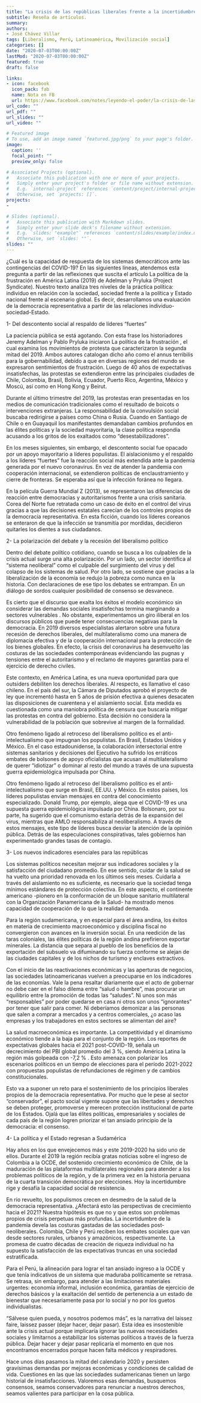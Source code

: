 ```yaml
---
title: "La crisis de las repúblicas liberales frente a la incertidumbre"
subtitle: Reseña de artículos.
summary: 
authors:
- José Chávez Villar
tags: [Liberalismo, Perú, Latinoamérica, Movilización social]
categories: []
date: "2020-07-03T00:00:00Z"
lastMod: "2020-07-03T00:00:00Z"
featured: true
draft: false

links:
- icon: facebook
  icon_pack: fab
  name: Nota en FB
  url: https://www.facebook.com/notes/leyendo-el-poder/la-crisis-de-las-rep%C3%BAblicas-liberales-frente-a-la-incertidumbre/1684789875006813/
url_code: ""
url_pdf: ""
url_slides: ""
url_video: ""

# Featured image
# To use, add an image named `featured.jpg/png` to your page's folder. 
image:
  caption: ''
  focal_point: ""
  preview_only: false

# Associated Projects (optional).
#   Associate this publication with one or more of your projects.
#   Simply enter your project's folder or file name without extension.
#   E.g. `internal-project` references `content/project/internal-project/index.md`.
#   Otherwise, set `projects: []`.
projects:
- 

# Slides (optional).
#   Associate this publication with Markdown slides.
#   Simply enter your slide deck's filename without extension.
#   E.g. `slides: "example"` references `content/slides/example/index.md`.
#   Otherwise, set `slides: ""`.
slides: ""
---
```

¿Cuál es la capacidad de respuesta de los sistemas democráticos ante las contingencias del COVID-19? En las siguientes líneas, atendemos esta pregunta a partir de las reflexiones que suscita el artículo La política de la frustración en América Latina (2019) de Adelman y Pryluka (Project Syndicate). Nuestro texto analiza tres niveles de la práctica política: individuo en relación con la sociedad, sociedad frente a la política y Estado nacional frente al escenario global. Es decir, desarrollamos una evaluación de la democracia representativa a partir de las relaciones individuo-sociedad-Estado.

1-	Del descontento social al respaldo de líderes “fuertes”

La paciencia pública se está agotando. Con esta frase los historiadores Jeremy Adelman y Pablo Pryluka iniciaron La política de la frustración , el cual examina los movimientos de protesta que caracterizaron la segunda mitad del 2019. Ambos autores catalogan dicho año como el annus terribilis para la gobernabilidad, debido a que en diversas regiones del mundo se expresaron sentimientos de frustración. Luego de 40 años de expectativas insatisfechas, las protestas se extendieron entre las principales ciudades de Chile, Colombia, Brasil, Bolivia, Ecuador, Puerto Rico, Argentina, México y Moscú, así como en Hong Kong y Beirut. 

Durante el último trimestre del 2019, las protestas eran presentadas en los medios de comunicación tradicionales como el resultado de boicots o intervenciones extranjeras. La responsabilidad de la convulsión social buscaba redirigirse a países como China o Rusia. Cuando en Santiago de Chile o en Guayaquil los manifestantes demandaban cambios profundos en las élites políticas y la sociedad mayoritaria, la clase política respondía acusando a los gritos de los exaltados como “desestabilizadores”.

En los meses siguientes, sin embargo, el descontento social fue opacado por un apoyo mayoritario a líderes populistas. El aislacionismo y el respaldo a los líderes “fuertes” fue la reacción social más extendida ante la pandemia generada por el nuevo coronavirus. En vez de atender la pandemia con cooperación internacional, se extendieron políticas de enclaustramiento y cierre de fronteras. Se esperaba así que la infección foránea no llegara.

En la película Guerra Mundial Z (2013), se representaron las diferencias de reacción entre democracias y autoritarismos frente a una crisis sanitaria. Corea del Norte fue retratada como un caso de éxito en el control del virus gracias a que las decisiones estatales carecían de los controles propios de la democracia representativa. En esta ficción, cuando los líderes coreanos se enteraron de que la infección se transmitía por mordidas, decidieron quitarles los dientes a sus ciudadanos. 

2-	La polarización del debate y la recesión del liberalismo político

Dentro del debate político cotidiano, cuando se busca a los culpables de la crisis actual surge una alta polarización. Por un lado, un sector identifica al “sistema neoliberal” como el culpable del surgimiento del virus y del colapso de los sistemas de salud. Por otro lado, se sostiene que gracias a la liberalización de la economía se redujo la pobreza como nunca en la historia. Con declaraciones de ese tipo los debates se entrampan. En un diálogo de sordos cualquier posibilidad de consenso se desvanece.

Es cierto que el discurso que exalta los éxitos el modelo económico sin considerar las demandas sociales insatisfechas termina marginando a sectores vulnerables . No obstante, experimentamos un giro iliberal en los discursos públicos que puede tener consecuencias negativas para la democracia. En 2019 diversos especialistas alertaron sobre una futura recesión de derechos liberales, del multilateralismo como una manera de diplomacia efectiva y de la cooperación internacional para la protección de los bienes globales. En efecto, la crisis del coronavirus ha desenvuelto las costuras de las sociedades contemporáneas evidenciando las pugnas y tensiones entre el autoritarismo y el reclamo de mayores garantías para el ejercicio de derecho civiles.

Este contexto, en América Latina, es una nueva oportunidad para que outsiders debiliten los derechos liberales. Al respecto, es llamativo el caso chileno. En el país del sur, la Cámara de Diputados aprobó el proyecto de ley que incrementó hasta en 5 años de prisión efectiva a quienes desacaten las disposiciones de cuarentena y el aislamiento social. Esta medida es cuestionada como una maniobra política de censura que buscaría mitigar las protestas en contra del gobierno. Esta decisión no considera la vulnerabilidad de la población que sobrevive al margen de la formalidad.

Otro fenómeno ligado al retroceso del liberalismo político es el anti-intelectualismo que impugnan los populistas. En Brasil, Estados Unidos y México. En el caso estadounidense, la colaboración intersectorial entre sistemas sanitarios y decisiones del Ejecutivo ha sufrido los erráticos embates de bolsones de apoyo oficialistas que acusan al multilateralismo de querer “idiotizar” o dominar al resto del mundo a través de una supuesta guerra epidemiológica impulsada por China.  

Otro fenómeno ligado al retroceso del liberalismo político es el anti-intelectualismo que surge en Brasil, EE.UU. y México. En estos países, los líderes populistas envían mensajes en contra del conocimiento especializado. Donald Trump, por ejemplo, alega que el COVID-19 es una supuesta guerra epidemiológica impulsada por China. Bolsonaro, por su parte, ha sugerido que el comunismo estaría detrás de la expansión del virus, mientras que AMLO responsabiliza al neoliberalismo. A través de estos mensajes, este tipo de líderes busca desviar la atención de la opinión pública. Detrás de las especulaciones conspirativas, tales gobiernos han experimentado grandes tasas de contagio.

3-	Los nuevos indicadores esenciales para las repúblicas 

Los sistemas políticos necesitan mejorar sus indicadores sociales y la satisfacción del ciudadano promedio. En ese sentido, cuidar de la salud se ha vuelto una prioridad renovada en los últimos seis meses. Cuidarla a través del aislamiento no es suficiente, es necesario que la sociedad tenga mínimos estándares de protección colectiva. En este aspecto, el continente americano -pionero en la conformación de un bloque sanitario multilateral con la Organización Panamericana de la Salud- ha mostrado menos capacidad de cooperación de lo que la realidad demanda.

Para la región sudamericana, y en especial para el área andina, los éxitos en materia de crecimiento macroeconómico y disciplina fiscal no convergieron con avances en la inversión social. En una reedición de las taras coloniales, las élites políticas de la región andina prefirieron exportar minerales. La distancia que separa al pueblo de los beneficios de la exportación del subsuelo va difuminando su fuerza conforme se alejan de las ciudades capitales y de los nichos de turismo y enclaves extractivos.

Con el inicio de las reactivaciones económicas y las aperturas de negocios, las sociedades latinoamericanas vuelven a preocuparse en los indicadores de las economías. Vale la pena resaltar diariamente que el acto de gobernar no debe caer en el falso dilema entre “salud o hambre”, mas procurar un equilibrio entre la promoción de todas las “saludes”. Ni unos son más “responsables” por poder quedarse en casa ni otros son unos “ignorantes” por tener que salir para comer. Ni deberíamos demonizar a las personas que salen a comprar a mercados y a centros comerciales, ¿o acaso las empresas y los trabajadores en estos sectores se alimentan del aire?

La salud macroeconómica es importante. La competitividad y el dinamismo económico tiende a la baja para el conjunto de la región. Los reportes de expectativas globales hacia el 2021 post-COVID-19, señala un decrecimiento del PBI global promedio del 3 %, siendo América Latina la región más golpeada con -7,2 % . Esto amenaza con polarizar los escenarios políticos en un tiempo de elecciones para el período 2021-2022 con propuestas populistas de refundaciones de régimen y de cambios constitucionales. 

Esto va a suponer un reto para el sostenimiento de los principios liberales propios de la democracia representativa. Por mucho que le pese al sector “conservador”, el pacto social vigente supone que las libertades y derechos se deben proteger, promoverse y merecen protección institucional de parte de los Estados. Ojalá que las élites políticas, empresariales y sociales de cada país de la región logren priorizar el tan ansiado principio de la democracia: el consenso.

4-	La política y el Estado regresan a Sudamérica

Hay años en los que envejecemos más y este 2019-2020 ha sido uno de ellos. Durante el 2019 la región recibía gratas noticias sobre el ingreso de Colombia a la OCDE, del sostenido crecimiento económico de Chile, de la maduración de las plataformas multilaterales regionales para atender a los problemas políticos de la región, y de la primera vez en la historia peruana de la cuarta transición democrática por elecciones. Hoy la incertidumbre rige y desafía la capacidad social de resistencia.

En río revuelto, los populismos crecen en desmedro de la salud de la democracia representativa. ¿Afectará esto las perspectivas de crecimiento hacia el 2021? Nuestra hipótesis es que no y que estos son problemas propios de crisis perpetuas más profundas. La incertidumbre de la pandemia devela las costuras gastadas de las sociedades post-neoliberales. Colombia, Chile y Perú reciben los embates sociales que van desde sectores rurales, urbanos y amazónicos, respectivamente. La promesa de cuatro décadas de creación de riqueza individual no ha supuesto la satisfacción de las expectativas truncas en una sociedad estratificada.

Para el Perú, la alineación para lograr el tan ansiado ingreso a la OCDE y que tenía indicativos de un sistema que maduraba políticamente se retrasa. Se retrasa, sin embargo, para atender a las limitaciones materiales urgentes: economía informal, inclusión económica, garantías de ejercicio de derechos básicos y la exaltación del sentido de pertenencia a un estado de bienestar que necesariamente pasa por lo social y no por los guetos individualistas.

“Sálvese quien pueda, y nosotros podemos más”, es la narrativa del laissez faire, laissez passer (dejar hacer, dejar pasar). Esta idea es insostenible ante la crisis actual porque implicaría ignorar las nuevas necesidades sociales y limitarnos a estabilizar los sistemas políticos a través de la fuerza pública. Dejar hacer y dejar pasar replicaría el momento en que nos encontramos encerrados porque hacen falta médicos y respiradores.

Hace unos días pasamos la mitad del calendario 2020 y persisten gravísimas demandas por mejoras económicas y condiciones de calidad de vida. Cuestiones en las que las sociedades sudamericanas tienen un largo historial de insatisfacciones. Valoremos esas demandas, busquemos consensos, seamos conservadores para renunciar a nuestros derechos, seamos valientes para participar en la cosa pública. 



